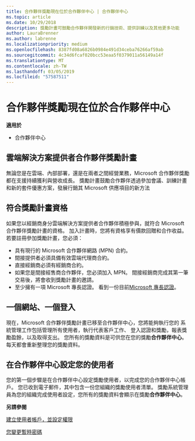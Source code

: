 ```yaml
---
title: 合作夥伴獎勵現在位於合作夥伴中心 | 合作夥伴中心
ms.topic: article
ms.date: 10/29/2018
description: 獎勵計畫可鼓勵合作夥伴開發新的行銷技術、提供訓練以及其他更多功能
author: LauraBrenner
ms.author: labrenne
ms.localizationpriority: medium
ms.openlocfilehash: 8387fd08a6826b0984e491d34ceba76266af59ab
ms.sourcegitcommit: 4c34d6fcaf020bcc53eaa5f0379011a56149a14f
ms.translationtype: MT
ms.contentlocale: zh-TW
ms.lasthandoff: 03/05/2019
ms.locfileid: "57587511"
---
```

# <a name="partner-incentives-is-now-on-partner-center"></a>合作夥伴獎勵現在位於合作夥伴中心 

**適用於**

-  合作夥伴中心

## <a name="the-csp-partner-incentives-program"></a>雲端解決方案提供者合作夥伴獎勵計畫

無論您是在雲端、內部部署，還是在兩者之間經營業務，Microsoft 合作夥伴獎勵都在支援持續獲利與營收成長。 獎勵計畫鼓勵合作夥伴透過參加會議、訓練計畫和新的套件優惠方案，發展行銷其 Microsoft 供應項目的新方法 

## <a name="qualify-for-the-incentives-program"></a>符合獎勵計畫資格

如果您以經銷商身分雲端解決方案提供者合作夥伴積極參與，就符合 Microsoft 合作夥伴獎勵計畫的資格。
加入計畫時，您將有資格享有價款回贈和合作收益。 若要註冊參加獎勵計畫，您必須： 
- 具有現行的 Microsoft 合作夥伴網路 (MPN) 合約。  
- 間接提供者必須具備有效雲端代理商合約。
- 直接經銷商必須有經銷商合約。
- 如果您是間接經售商合作夥伴，您必須加入 MPN。 間接經銷商完成其第一筆交易後，將會收到獎勵計畫的邀請。 
- 至少擁有一項 Microsoft 專長認證。 看到一份目前[Microsoft 專長認證](competencies.md)。

## <a name="one-site-one-log-on"></a>一個網站、一個登入

現在，Microsoft 合作夥伴獎勵計畫已移至合作夥伴中心，您將能夠執行您的 系統管理工作包括管理所有使用者，執行代表客戶工作、 登入認證和獎勵，報表獎勵盈餘，以及取得支出。 您所有的獎勵資料是可供您在您的獎勵**合作夥伴中心**。 每天都會重新整理您的獎勵資料。
 
## <a name="set-your-users-up-in-partner-center"></a>在合作夥伴中心設定您的使用者
 
您的第一個步驟是在合作夥伴中心設定獎勵使用者，以完成您的合作夥伴中心帳戶。 您已收到電子郵件，其中包含一份您組織的獎勵使用者清單。 獎勵系統管理員為您的組織完成使用者設定，您所有的獎勵資料會顯示在獎勵**合作夥伴中心**。

**另請參閱**

[建立使用者帳戶，並設定權限](create-user-accounts-and-set-permissions.md)

[您變更暫時密碼](change-your-temporary-password.md)

